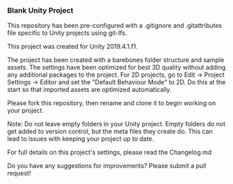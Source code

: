 ### Blank Unity Project ### 

This repository has been pre-configured with a .gitignore and .gitattributes file specific to Unity projects using git-lfs. 

This project was created for Unity 2019.4.1.f1.

The project has been created with a barebones folder structure and sample assets.  The settings have been optimized for best 3D quality without adding any additional packages to the project.
For 2D projects, go to Edit -> Project Settings -> Editor and set the "Default Behaviour Mode" to 2D.  Do this at the start so that imported assets are optimized automatically.

Please fork this repository, then rename and clone it to begin working on your project. 

Note:  Do not leave empty folders in your Unity project.  Empty folders do not get added to version control, but the meta files they create do.  This can lead to issues with keeping your project up to date.

For full details on this project's settings, please read the Changelog.md
 
Do you have any suggestions for improvements? Please submit a pull request!
